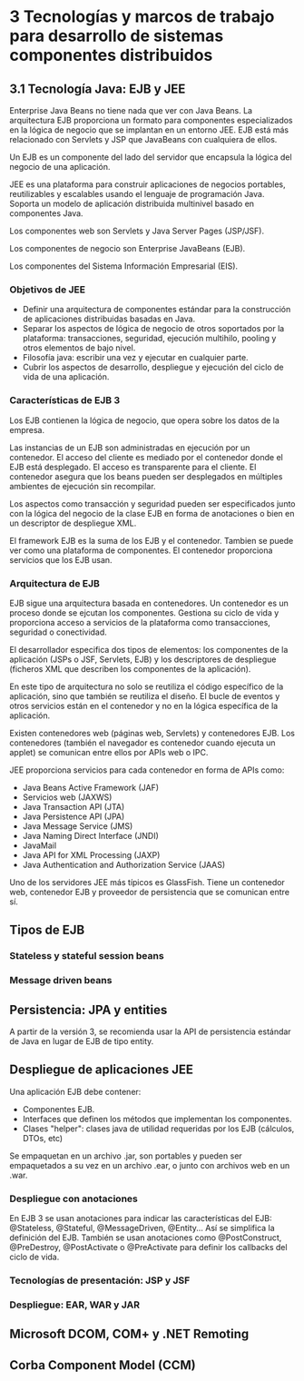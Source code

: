 # 3 Tecnologías y marcos de trabajo para desarrollo de sistemas componentes distribuidos
## 3.1 Tecnología Java: EJB y JEE
Enterprise Java Beans no tiene nada que ver con Java Beans. La arquitectura EJB proporciona un formato para componentes especializados en la lógica de negocio que se implantan en un entorno JEE. EJB está más relacionado con Servlets y JSP que JavaBeans con cualquiera de ellos.

Un EJB es un componente del lado del servidor que encapsula la lógica del negocio de una aplicación.

JEE es una plataforma para construir aplicaciones de negocios portables, reutilizables y escalables usando el lenguaje de programación Java. Soporta un modelo de aplicación distribuida multinivel basado en componentes Java.

Los componentes web son Servlets y Java Server Pages (JSP/JSF).

Los componentes de negocio son Enterprise JavaBeans (EJB).

Los componentes del Sistema Información Empresarial (EIS).

### Objetivos de JEE

- Definir una arquitectura de componentes estándar para la construcción de aplicaciones distribuidas basadas en Java.
- Separar los aspectos de lógica de negocio de otros soportados por la plataforma: transacciones, seguridad, ejecución multihilo, pooling y otros elementos de bajo nivel.
- Filosofía java: escribir una vez y ejecutar en cualquier parte.
- Cubrir los aspectos de desarrollo, despliegue y ejecución del ciclo de vida de una aplicación.

### Características de EJB 3
Los EJB contienen la lógica de negocio, que opera sobre los datos de la empresa.

Las instancias de un EJB son administradas en ejecución por un contenedor. El acceso del cliente es mediado por el contenedor donde el EJB está desplegado. El acceso es transparente para el cliente. El contenedor asegura que los beans pueden ser desplegados en múltiples ambientes de ejecución sin recompilar.

Los aspectos como transacción y seguridad pueden ser especificados junto con la lógica del negocio de la clase EJB en forma de anotaciones o bien en un descriptor de despliegue XML.

El framework EJB es la suma de los EJB y el contenedor. Tambien se puede ver como una plataforma de componentes. El contenedor proporciona servicios que los EJB usan.

### Arquitectura de EJB
EJB sigue una arquitectura basada en contenedores. Un contenedor es un proceso donde se ejcutan los componentes. Gestiona su ciclo de vida y proporciona acceso a servicios de la plataforma como transacciones, seguridad o conectividad.

El desarrollador especifica dos tipos de elementos: los componentes de la aplicación (JSPs o JSF, Servlets, EJB) y los descriptores de despliegue (ficheros XML que describen los componentes de la aplicación).

En este tipo de arquitectura no solo se reutiliza el código específico de la aplicación, sino que también se reutiliza el diseño. El bucle de eventos y otros servicios están en el contenedor y no en la lógica específica de la aplicación.

Existen contenedores web (páginas web, Servlets) y contenedores EJB. Los contenedores (también el navegador es contenedor cuando ejecuta un applet) se comunican entre ellos por APIs web o IPC.

JEE proporciona servicios para cada contenedor en forma de APIs como:

- Java Beans Active Framework (JAF)
- Servicios web (JAXWS)
- Java Transaction API (JTA)
- Java Persistence API (JPA)
- Java Message Service (JMS)
- Java Naming Direct Interface (JNDI)
- JavaMail
- Java API for XML Processing (JAXP)
- Java Authentication and Authorization Service (JAAS)

Uno de los servidores JEE más típicos es GlassFish. Tiene un contenedor web, contenedor EJB y proveedor de persistencia que se comunican entre sí.

## Tipos de EJB
### Stateless y stateful session beans
### Message driven beans
## Persistencia: JPA y entities
A partir de la versión 3, se recomienda usar la API de persistencia estándar de Java en lugar de EJB de tipo entity.

## Despliegue de aplicaciones JEE
Una aplicación EJB debe contener:

- Componentes EJB.
- Interfaces que definen los métodos que implementan los componentes.
- Clases "helper": clases java de utilidad requeridas por los EJB (cálculos, DTOs, etc)

Se empaquetan en un archivo .jar, son portables y pueden ser empaquetados a su vez en un archivo .ear, o junto con archivos web en un .war.

### Despliegue con anotaciones
En EJB 3 se usan anotaciones para indicar las características del EJB: @Stateless, @Stateful, @MessageDriven, @Entity... Así se simplifica la definición del EJB. También se usan anotaciones como @PostConstruct, @PreDestroy, @PostActivate o @PreActivate para definir los callbacks del ciclo de vida.

### Tecnologías de presentación: JSP y JSF
### Despliegue: EAR, WAR y JAR
## Microsoft DCOM, COM+ y .NET Remoting
## Corba Component Model (CCM)
